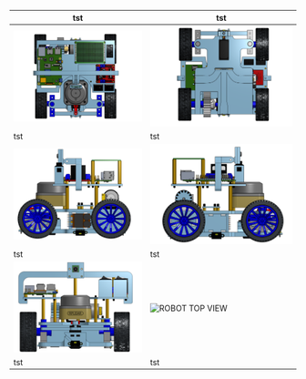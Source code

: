 | tst | tst |
|-----|-----|
| ![ROBOT TOP VIEW](https://github.com/DexterTaha/WRO-FE-2024-Mindcraft-International/raw/main/v-photos/rendering%20images/ROBOT%20TOP%20VIEW.png) | ![ROBOT TOP VIEW](https://github.com/DexterTaha/WRO-FE-2024-Mindcraft-International/raw/main/v-photos/rendering%20images/ROBOT%20BOTTOM%20VIEW.png) |
| tst | tst |
| ![ROBOT TOP VIEW](https://github.com/DexterTaha/WRO-FE-2024-Mindcraft-International/raw/main/v-photos/rendering%20images/ROBOT%20RIGHT%20VIEW.png) | ![ROBOT TOP VIEW](https://github.com/DexterTaha/WRO-FE-2024-Mindcraft-International/raw/main/v-photos/rendering%20images/ROBOT%20LEFT%20VIEW.png) |
| tst | tst |
| ![ROBOT TOP VIEW](https://github.com/DexterTaha/WRO-FE-2024-Mindcraft-International/raw/main/v-photos/rendering%20images/ROBOT%20FACE%20VIEW.png) | ![ROBOT TOP VIEW](https://github.com/DexterTaha/WRO-FE-2024-Mindcraft-International/raw/main/v-photos/rendering%20images/ROBOT%20%20VIEW.png) |
| tst | tst |
